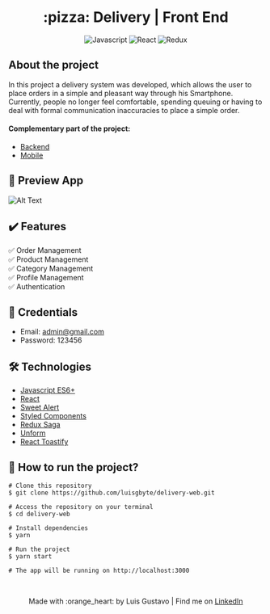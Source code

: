 <div align="center">
  <h1> :pizza: Delivery | Front End</h1>

  ![Javascript](https://img.shields.io/badge/-Javascript-black?style=flat-square&logo=javascript)
  ![React](https://img.shields.io/badge/-React-black?style=flat-square&logo=react)
  ![Redux](https://img.shields.io/badge/-Redux-black?style=flat-square&logo=redux)
</div>

## About the project
In this project a delivery system was developed, which allows the user to place orders in a simple and pleasant way through his Smartphone. Currently, people no longer feel comfortable, spending queuing or having to deal with formal communication inaccuracies to place a simple order.

#### Complementary part of the project:
- [Backend](https://github.com/luisgbyte/delivery-backend)
- [Mobile](https://github.com/luisgbyte/delivery-mobile)

## :eyes: Preview App

![Alt Text](https://github.com/luisgbyte/delivery-web/blob/master/gif/delivery.gif)

## :heavy_check_mark: Features
:white_check_mark: Order Management <br/>
:white_check_mark: Product Management <br/>
:white_check_mark: Category Management <br/>
:white_check_mark: Profile Management <br/>
:white_check_mark: Authentication <br/>

## :key: Credentials
- Email: admin@gmail.com
- Password: 123456

## :hammer_and_wrench: Technologies
- [Javascript ES6+](https://developer.mozilla.org/pt-BR/docs/Web/JavaScript)
- [React](https://pt-br.reactjs.org/)
- [Sweet Alert](https://sweetalert2.github.io/)
- [Styled Components](https://styled-components.com/)
- [Redux Saga](https://redux-saga.js.org/)
- [Unform](https://unform.dev/)
- [React Toastify](https://github.com/fkhadra/react-toastify)  

## :game_die: How to run the project?
```
# Clone this repository
$ git clone https://github.com/luisgbyte/delivery-web.git

# Access the repository on your terminal
$ cd delivery-web

# Install dependencies
$ yarn

# Run the project
$ yarn start

# The app will be running on http://localhost:3000
```
<br/>
<p align="center">Made with :orange_heart: by Luis Gustavo | Find me on <a href="https://www.linkedin.com/in/luis-gustavo-soares/">LinkedIn</a></p>
